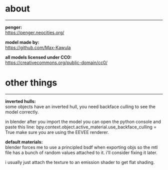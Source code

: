 # about
---
**penger:**  
https://penger.neocities.org/

**model made by:**  
https://github.com/Max-Kawula

**all models licensed under CC0:**  
https://creativecommons.org/public-domain/cc0/

# other things
---
**inverted hulls:**  
some objects have an inverted hull, you need backface culling to see the model correctly.

in blender after you import the model you can open the python console and paste this line:
bpy.context.object.active_material.use_backface_culling = True
make sure you are using the EEVEE renderer.

**default materials:**  
blender forces me to use a principled bsdf when exporting objs so the mtl file has a bunch of random values attached to it. i'll consider fixing it later.

i usually just attach the texture to an emission shader to get flat shading.
